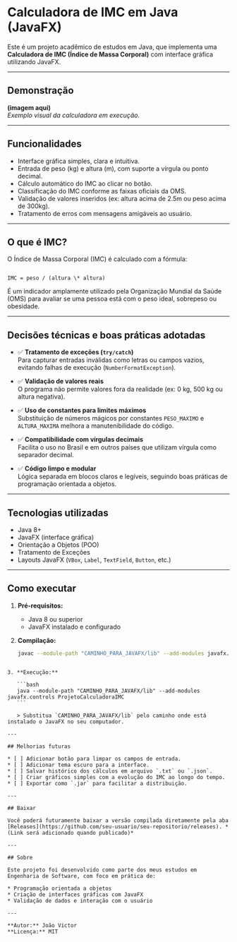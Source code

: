 # Calculadora de IMC em Java (JavaFX)

Este é um projeto acadêmico de estudos em Java, que implementa uma **Calculadora de IMC (Índice de Massa Corporal)** com interface gráfica utilizando JavaFX.

---

## Demonstração

**(imagem aqui)**  
*Exemplo visual da calculadora em execução.*

---

## Funcionalidades

- Interface gráfica simples, clara e intuitiva.
- Entrada de peso (kg) e altura (m), com suporte a vírgula ou ponto decimal.
- Cálculo automático do IMC ao clicar no botão.
- Classificação do IMC conforme as faixas oficiais da OMS.
- Validação de valores inseridos (ex: altura acima de 2.5m ou peso acima de 300kg).
- Tratamento de erros com mensagens amigáveis ao usuário.

---

## O que é IMC?

O Índice de Massa Corporal (IMC) é calculado com a fórmula:

```

IMC = peso / (altura \* altura)

````

É um indicador amplamente utilizado pela Organização Mundial da Saúde (OMS) para avaliar se uma pessoa está com o peso ideal, sobrepeso ou obesidade.

---

## Decisões técnicas e boas práticas adotadas

- ✅ **Tratamento de exceções (`try/catch`)**  
  Para capturar entradas inválidas como letras ou campos vazios, evitando falhas de execução (`NumberFormatException`).

- ✅ **Validação de valores reais**  
  O programa não permite valores fora da realidade (ex: 0 kg, 500 kg ou altura negativa).

- ✅ **Uso de constantes para limites máximos**  
  Substituição de números mágicos por constantes `PESO_MAXIMO` e `ALTURA_MAXIMA` melhora a manutenibilidade do código.

- ✅ **Compatibilidade com vírgulas decimais**  
  Facilita o uso no Brasil e em outros países que utilizam vírgula como separador decimal.

- ✅ **Código limpo e modular**  
  Lógica separada em blocos claros e legíveis, seguindo boas práticas de programação orientada a objetos.

---

## Tecnologias utilizadas

- Java 8+
- JavaFX (interface gráfica)
- Orientação a Objetos (POO)
- Tratamento de Exceções
- Layouts JavaFX (`VBox`, `Label`, `TextField`, `Button`, etc.)

---

## Como executar

1. **Pré-requisitos:**
   - Java 8 ou superior
   - JavaFX instalado e configurado

2. **Compilação:**
   ```bash
   javac --module-path "CAMINHO_PARA_JAVAFX/lib" --add-modules javafx.controls ProjetoCalculadoraIMC.java
````

3. **Execução:**

   ```bash
   java --module-path "CAMINHO_PARA_JAVAFX/lib" --add-modules javafx.controls ProjetoCalculadoraIMC
   ```

   > Substitua `CAMINHO_PARA_JAVAFX/lib` pelo caminho onde está instalado o JavaFX no seu computador.

---

## Melhorias futuras

* [ ] Adicionar botão para limpar os campos de entrada.
* [ ] Adicionar tema escuro para a interface.
* [ ] Salvar histórico dos cálculos em arquivo `.txt` ou `.json`.
* [ ] Criar gráficos simples com a evolução do IMC ao longo do tempo.
* [ ] Exportar como `.jar` para facilitar a distribuição.

---

## Baixar

Você poderá futuramente baixar a versão compilada diretamente pela aba [Releases](https://github.com/seu-usuario/seu-repositorio/releases). *(Link será adicionado quando publicado)*

---

## Sobre

Este projeto foi desenvolvido como parte dos meus estudos em Engenharia de Software, com foco em prática de:

* Programação orientada a objetos
* Criação de interfaces gráficas com JavaFX
* Validação de dados e interação com o usuário

---

**Autor:** João Victor
**Licença:** MIT

